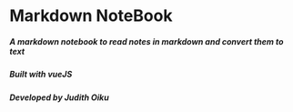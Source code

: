 # Markdown NoteBook

##### A markdown notebook to read notes in markdown and convert them to text

##### Built with vueJS

##### Developed by Judith Oiku